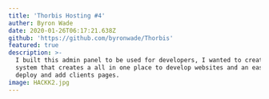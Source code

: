 ```yaml
---
title: 'Thorbis Hosting #4'
auther: Byron Wade
date: 2020-01-26T06:17:21.638Z
github: 'https://github.com/byronwade/Thorbis'
featured: true
description: >-
  I built this admin panel to be used for developers, I wanted to create a
  system that creates a all in one place to develop websites and an easy to
  deploy and add clients pages.
image: HACKK2.jpg
---
```


